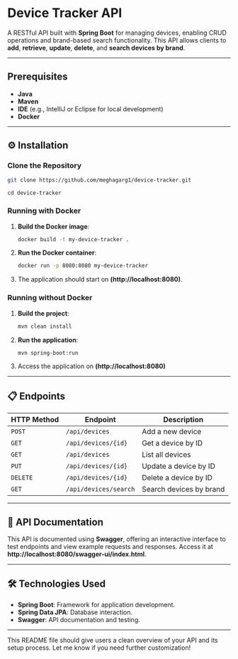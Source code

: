 #  Device Tracker API

A RESTful API built with **Spring Boot** for managing devices, enabling CRUD operations and brand-based search functionality. This API allows clients to **add**, **retrieve**, **update**, **delete**, and **search devices by brand**.

---

## Prerequisites

- **Java**
- **Maven**
- **IDE** (e.g., IntelliJ or Eclipse for local development)
- **Docker**

---

## ⚙️ Installation

### Clone the Repository
```bash
git clone https://github.com/meghagarg1/device-tracker.git
```

```
cd device-tracker
```

### Running with Docker

1. **Build the Docker image**:
   ```bash
   docker build -t my-device-tracker .
   ```

2. **Run the Docker container**:
   ```bash
   docker run -p 8080:8080 my-device-tracker
   ```

3. The application should start on **(http://localhost:8080)**.



### Running without Docker

1. **Build the project**:
   ```bash
   mvn clean install
   ```

2. **Run the application**:
   ```bash
   mvn spring-boot:run
   ```

3. Access the application on **(http://localhost:8080)** 

---

## 📋 Endpoints

| HTTP Method | Endpoint              | Description                  |
|-------------|-----------------------|------------------------------|
| `POST`      | `/api/devices`        | Add a new device             |
| `GET`       | `/api/devices/{id}`   | Get a device by ID           |
| `GET`       | `/api/devices`        | List all devices             |
| `PUT`       | `/api/devices/{id}`   | Update a device by ID        |
| `DELETE`    | `/api/devices/{id}`   | Delete a device by ID        |
| `GET`       | `/api/devices/search` | Search devices by brand      |

---

## 📑 API Documentation

This API is documented using **Swagger**, offering an interactive interface to test endpoints and view example requests and responses. Access it at **http://localhost:8080/swagger-ui/index.html**.

---

## 🛠 Technologies Used

- **Spring Boot**: Framework for application development.
- **Spring Data JPA**: Database interaction.
- **Swagger**: API documentation and testing.

---

This README file should give users a clean overview of your API and its setup process. Let me know if you need further customization!

